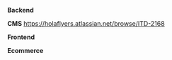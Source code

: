 **Backend**

**CMS**
https://holaflyers.atlassian.net/browse/ITD-2168

**Frontend**


**Ecommerce**
